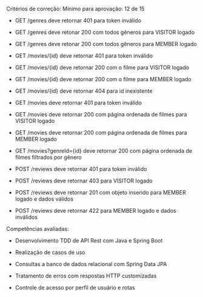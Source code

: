Critérios de correção:
Mínimo para aprovação: 12 de 15
- GET /genres deve retornar 401 para token inválido

- GET /genres deve retonar 200 com todos gêneros para VISITOR logado

- GET /genres deve retonar 200 com todos gêneros para MEMBER logado

- GET /movies/{id} deve retornar 401 para token inválido

- GET /movies/{id} deve retornar 200 com o filme para VISITOR logado

- GET /movies/{id} deve retornar 200 com o filme para MEMBER logado

- GET /movies/{id} deve retornar 404 para id inexistente

- GET /movies deve retornar 401 para token inválido

- GET /movies deve retornar 200 com página ordenada de filmes para VISITOR logado

- GET /movies deve retornar 200 com página ordenada de filmes para MEMBER logado

- GET /movies?genreId={id} deve retornar 200 com página ordenada de filmes filtrados por gênero

- POST /reviews deve retornar 401 para token inválido

- POST /reviews deve retornar 403 para VISITOR logado

- POST /reviews deve retornar 201 com objeto inserido para MEMBER logado e dados válidos

- POST /reviews deve retornar 422 para MEMBER logado e dados inválidos

Competências avaliadas:
- Desenvolvimento TDD de API Rest com Java e Spring Boot

- Realização de casos de uso

- Consultas a banco de dados relacional com Spring Data JPA

- Tratamento de erros com respostas HTTP customizadas

- Controle de acesso por perfil de usuário e rotas
